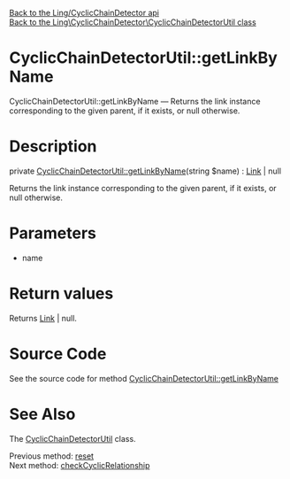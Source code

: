[Back to the Ling/CyclicChainDetector api](https://github.com/lingtalfi/CyclicChainDetector/blob/master/doc/api/Ling/CyclicChainDetector.md)<br>
[Back to the Ling\CyclicChainDetector\CyclicChainDetectorUtil class](https://github.com/lingtalfi/CyclicChainDetector/blob/master/doc/api/Ling/CyclicChainDetector/CyclicChainDetectorUtil.md)


CyclicChainDetectorUtil::getLinkByName
================



CyclicChainDetectorUtil::getLinkByName — Returns the link instance corresponding to the given parent, if it exists, or null otherwise.




Description
================


private [CyclicChainDetectorUtil::getLinkByName](https://github.com/lingtalfi/CyclicChainDetector/blob/master/doc/api/Ling/CyclicChainDetector/CyclicChainDetectorUtil/getLinkByName.md)(string $name) : [Link](https://github.com/lingtalfi/CyclicChainDetector/blob/master/doc/api/Ling/CyclicChainDetector/Link.md) | null




Returns the link instance corresponding to the given parent, if it exists, or null otherwise.




Parameters
================


- name

    


Return values
================

Returns [Link](https://github.com/lingtalfi/CyclicChainDetector/blob/master/doc/api/Ling/CyclicChainDetector/Link.md) | null.








Source Code
===========
See the source code for method [CyclicChainDetectorUtil::getLinkByName](https://github.com/lingtalfi/CyclicChainDetector/blob/master/CyclicChainDetectorUtil.php#L129-L141)


See Also
================

The [CyclicChainDetectorUtil](https://github.com/lingtalfi/CyclicChainDetector/blob/master/doc/api/Ling/CyclicChainDetector/CyclicChainDetectorUtil.md) class.

Previous method: [reset](https://github.com/lingtalfi/CyclicChainDetector/blob/master/doc/api/Ling/CyclicChainDetector/CyclicChainDetectorUtil/reset.md)<br>Next method: [checkCyclicRelationship](https://github.com/lingtalfi/CyclicChainDetector/blob/master/doc/api/Ling/CyclicChainDetector/CyclicChainDetectorUtil/checkCyclicRelationship.md)<br>


